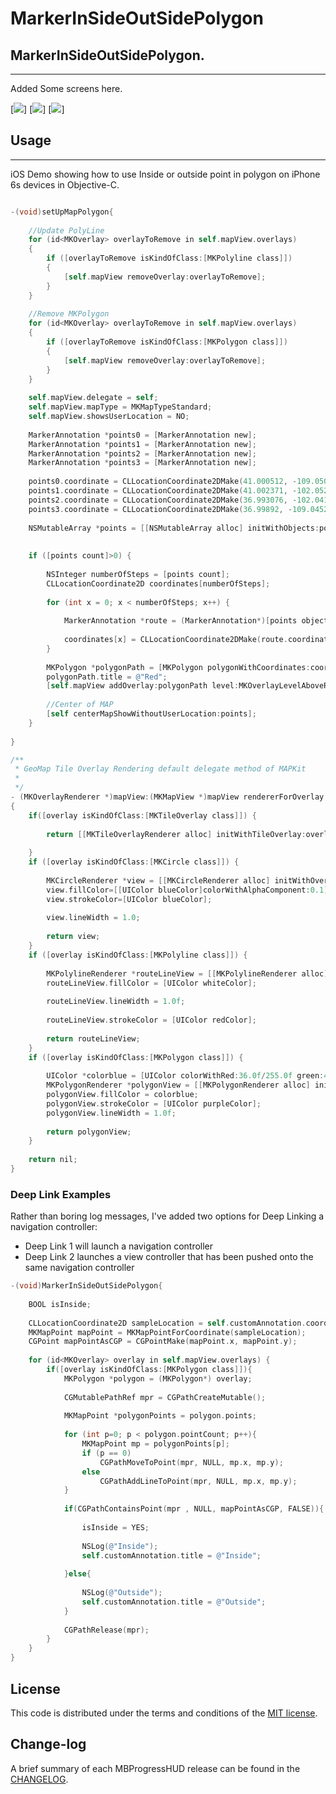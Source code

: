 
MarkerInSideOutSidePolygon
=========

## MarkerInSideOutSidePolygon.
------------
 Added Some screens here.
 
[![](https://github.com/pawankv89/MarkerInSideOutSidePolygon/blob/master/images/screen_1.png)]
[![](https://github.com/pawankv89/MarkerInSideOutSidePolygon/blob/master/images/screen_2.png)]
[![](https://github.com/pawankv89/MarkerInSideOutSidePolygon/blob/master/images/screen_3.png)]


## Usage
------------
 iOS Demo showing how to use Inside or outside point in polygon on iPhone 6s devices in Objective-C.

```objective-c

-(void)setUpMapPolygon{
    
    //Update PolyLine
    for (id<MKOverlay> overlayToRemove in self.mapView.overlays)
    {
        if ([overlayToRemove isKindOfClass:[MKPolyline class]])
        {
            [self.mapView removeOverlay:overlayToRemove];
        }
    }
    
    //Remove MKPolygon
    for (id<MKOverlay> overlayToRemove in self.mapView.overlays)
    {
        if ([overlayToRemove isKindOfClass:[MKPolygon class]])
        {
            [self.mapView removeOverlay:overlayToRemove];
        }
    }
    
    self.mapView.delegate = self;
    self.mapView.mapType = MKMapTypeStandard;
    self.mapView.showsUserLocation = NO;
    
    MarkerAnnotation *points0 = [MarkerAnnotation new];
    MarkerAnnotation *points1 = [MarkerAnnotation new];
    MarkerAnnotation *points2 = [MarkerAnnotation new];
    MarkerAnnotation *points3 = [MarkerAnnotation new];
    
    points0.coordinate = CLLocationCoordinate2DMake(41.000512, -109.050116);
    points1.coordinate = CLLocationCoordinate2DMake(41.002371, -102.052066);
    points2.coordinate = CLLocationCoordinate2DMake(36.993076, -102.041981);
    points3.coordinate = CLLocationCoordinate2DMake(36.99892, -109.045267);
    
    NSMutableArray *points = [[NSMutableArray alloc] initWithObjects:points0,points1,points2,points3, nil];
    
    
    if ([points count]>0) {
        
        NSInteger numberOfSteps = [points count];
        CLLocationCoordinate2D coordinates[numberOfSteps];
        
        for (int x = 0; x < numberOfSteps; x++) {
            
            MarkerAnnotation *route = (MarkerAnnotation*)[points objectAtIndex:x];
            
            coordinates[x] = CLLocationCoordinate2DMake(route.coordinate.latitude, route.coordinate.longitude);
        }
        
        MKPolygon *polygonPath = [MKPolygon polygonWithCoordinates:coordinates count:numberOfSteps];
        polygonPath.title = @"Red";
        [self.mapView addOverlay:polygonPath level:MKOverlayLevelAboveRoads];
        
        //Center of MAP
        [self centerMapShowWithoutUserLocation:points];
    }
    
}

/**
 * GeoMap Tile Overlay Rendering default delegate method of MAPKit
 *
 */
- (MKOverlayRenderer *)mapView:(MKMapView *)mapView rendererForOverlay:(id <MKOverlay>)overlay
{
    if([overlay isKindOfClass:[MKTileOverlay class]]) {
        
        return [[MKTileOverlayRenderer alloc] initWithTileOverlay:overlay];
        
    }
    if ([overlay isKindOfClass:[MKCircle class]]) {
        
        MKCircleRenderer *view = [[MKCircleRenderer alloc] initWithOverlay:overlay];
        view.fillColor=[[UIColor blueColor]colorWithAlphaComponent:0.1];
        view.strokeColor=[UIColor blueColor];
        
        view.lineWidth = 1.0;
        
        return view;
    }
    if ([overlay isKindOfClass:[MKPolyline class]]) {
        
        MKPolylineRenderer *routeLineView = [[MKPolylineRenderer alloc] initWithPolyline:overlay];
        routeLineView.fillColor = [UIColor whiteColor];
        
        routeLineView.lineWidth = 1.0f;
        
        routeLineView.strokeColor = [UIColor redColor];
        
        return routeLineView;
    }
    if ([overlay isKindOfClass:[MKPolygon class]]) {
        
        UIColor *colorblue = [UIColor colorWithRed:36.0f/255.0f green:43.0f/255.0f blue:128.0f/255.0f alpha:0.5];
        MKPolygonRenderer *polygonView = [[MKPolygonRenderer alloc] initWithOverlay:overlay];
        polygonView.fillColor = colorblue;
        polygonView.strokeColor = [UIColor purpleColor];
        polygonView.lineWidth = 1.0f;
        
        return polygonView;
    }
    
    return nil;
}
```

### Deep Link Examples
Rather than boring log messages, I've added two options for Deep Linking a navigation controller:
 - Deep Link 1 will launch a navigation controller
 - Deep Link 2 launches a view controller that has been pushed onto the same navigation controller

```objective-c
-(void)MarkerInSideOutSidePolygon{
    
    BOOL isInside;
    
    CLLocationCoordinate2D sampleLocation = self.customAnnotation.coordinate;///13,80 is the latlong of clear colored area of the MKPolygon in the below image.
    MKMapPoint mapPoint = MKMapPointForCoordinate(sampleLocation);
    CGPoint mapPointAsCGP = CGPointMake(mapPoint.x, mapPoint.y);
    
    for (id<MKOverlay> overlay in self.mapView.overlays) {
        if([overlay isKindOfClass:[MKPolygon class]]){
            MKPolygon *polygon = (MKPolygon*) overlay;
            
            CGMutablePathRef mpr = CGPathCreateMutable();
            
            MKMapPoint *polygonPoints = polygon.points;
            
            for (int p=0; p < polygon.pointCount; p++){
                MKMapPoint mp = polygonPoints[p];
                if (p == 0)
                    CGPathMoveToPoint(mpr, NULL, mp.x, mp.y);
                else
                    CGPathAddLineToPoint(mpr, NULL, mp.x, mp.y);
            }
            
            if(CGPathContainsPoint(mpr , NULL, mapPointAsCGP, FALSE)){
                
                isInside = YES;
                
                NSLog(@"Inside");
                self.customAnnotation.title = @"Inside";
                
            }else{
                
                NSLog(@"Outside");
                self.customAnnotation.title = @"Outside";
            }
            
            CGPathRelease(mpr);
        }
    }
}
```

## License

This code is distributed under the terms and conditions of the [MIT license](LICENSE).

## Change-log

A brief summary of each MBProgressHUD release can be found in the [CHANGELOG](CHANGELOG.mdown). 
